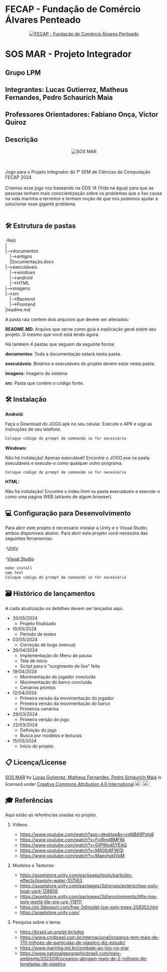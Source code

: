 # FECAP - Fundação de Comércio Álvares Penteado

<p align="center">
<a href= "https://www.fecap.br/"><img src="https://encrypted-tbn0.gstatic.com/images?q=tbn:ANd9GcRhZPrRa89Kma0ZZogxm0pi-tCn_TLKeHGVxywp-LXAFGR3B1DPouAJYHgKZGV0XTEf4AE&usqp=CAU" alt="FECAP - Fundação de Comércio Álvares Penteado" border="0"></a>
</p>

# SOS MAR - Projeto Integrador

## Grupo LPM

## Integrantes: Lucas Gutierrez, Matheus Fernandes, Pedro Schaurich Maia 

## Professores Orientadores: Fabiano Onça, Victor Quiroz

## Descrição

<p align="center">
<img src="https://i.ibb.co/d0VbKtF/Sem-t-tulo.png" alt="SOS MAR" border="0">



</p>


<br><br>
Jogo para o Projeto Integrador do 1° SEM de Ciências de Computação FECAP 2024.
<br><br>
Criamos esse jogo nos baseando na ODS 14 (Vida na água) para que as pessoas tenham mais conscientização sobre os problemas que o lixo causa na vida marinha e terrestre e tenham noção de que nós podemos ajudar a solucionar esse gigante problema.
<br><br>

## 🛠 Estrutura de pastas

-Raiz<br>
|<br>
|-->documentos<br>
  &emsp;|-->antigos<br>
  &emsp;|Documentação.docx<br>
|-->executáveis<br>
  &emsp;|-->windows<br>
  &emsp;|-->android<br>
  &emsp;|-->HTML<br>
|-->imagens<br>
|-->src<br>
  &emsp;|-->Backend<br>
  &emsp;|-->Frontend<br>
|readme.md<br>

A pasta raiz contem dois arquivos que devem ser alterados:

<b>README.MD</b>: Arquivo que serve como guia e explicação geral sobre seu projeto. O mesmo que você está lendo agora.

Há também 4 pastas que seguem da seguinte forma:

<b>documentos</b>: Toda a documentação estará nesta pasta.

<b>executáveis</b>: Binários e executáveis do projeto devem estar nesta pasta.

<b>imagens</b>: Imagens do sistema

<b>src</b>: Pasta que contém o código fonte.

## 🛠 Instalação

<b>Android:</b>

Faça o Download do JOGO.apk no seu celular.
Execute o APK e siga as instruções de seu telefone.

```sh
Coloque código do prompt de comnando se for necessário
```

<b>Windows:</b>

Não há instalação! Apenas executável!
Encontre o JOGO.exe na pasta executáveis e execute-o como qualquer outro programa.

```sh
Coloque código do prompt de comnando se for necessário
```

<b>HTML:</b>

Não há instalação!
Encontre o index.html na pasta executáveis e execute-o como uma página WEB (através de algum browser).

## 💻 Configuração para Desenvolvimento

Para abrir este projeto é necessario instalar a Unity e o Visual Studio, ambos disponíveis abaixo.
Para abrir este projeto você necessita das seguintes ferramentas:

-<a href="https://unity.com/pt/download">Unity</a>
<br><br>
-<a href="https://visualstudio.microsoft.com/pt-br/downloads/">Visual Studio</a>

```sh
make install
npm test
Coloque código do prompt de comnando se for necessário
```

## 🗃 Histórico de lançamentos

A cada atualização os detalhes devem ser lançados aqui.
* 20/05/2024
    * Projeto finalizado
* 10/05/2024
    * Período de testes
* 03/05/2024
    * Correção de bugs (menus)
* 26/04/2024
    * Implementação do Menu de pausa
    * Tela de início
    * Script para o "surgimento de lixo" feito
* 19/04/2024
    * Movimentação do jogador concluída
    * Movimentação do barco concluída
    * Cenários prontos
* 12/04/2024
    * Primeira versão da movimentação do jogador
    * Primeira versão da movimentação do barco
    * Primeiros cenários
* 29/03/2024
    * Primeira versão do jogo
* 22/03/2024
    * Definição do jogo
    * Busca por modelos e texturas
* 15/03/2024
    * Início do projeto

## 📋 Licença/License
<p xmlns:cc="http://creativecommons.org/ns#" xmlns:dct="http://purl.org/dc/terms/"><a property="dct:title" rel="cc:attributionURL" href="https://github.com/2024-1-MCC1/Projeto7">SOS MAR</a> by <a rel="cc:attributionURL dct:creator" property="cc:attributionName" href="https://github.com/2024-1-MCC1/Projeto7">Lucas Gutierrez, Matheus Fernandes, Pedro Schaurich Maia</a> is licensed under <a href="https://creativecommons.org/licenses/by/4.0/?ref=chooser-v1" target="_blank" rel="license noopener noreferrer" style="display:inline-block;">Creative Commons Attribution 4.0 International<img style="height:22px!important;margin-left:3px;vertical-align:text-bottom;" src="https://mirrors.creativecommons.org/presskit/icons/cc.svg?ref=chooser-v1" alt=""><img style="height:22px!important;margin-left:3px;vertical-align:text-bottom;" src="https://mirrors.creativecommons.org/presskit/icons/by.svg?ref=chooser-v1" alt=""></a></p>

## 🎓 Referências

Aqui estão as referências usadas no projeto.

1. Vídeos:
   * <https://www.youtube.com/watch?app=desktop&v=cqNBA9Pslg8>
   * <https://www.youtube.com/watch?v=FxiRmd8MF6k>
   * <https://www.youtube.com/watch?v=GtPWqdSYEAQ>
   * <https://www.youtube.com/watch?v=M806dtFWI3I>
   * <https://www.youtube.com/watch?v=MaevhxkIVqM>
     
2. Modelos e Texturas:
   * <https://assetstore.unity.com/packages/tools/particles-effects/lowpoly-water-107563>
   * <https://assetstore.unity.com/packages/3d/props/exterior/low-poly-boat-yard-128856>
   * <https://assetstore.unity.com/packages/3d/environments/little-low-poly-world-lite-srp-urp-119111>
   * <https://pt.3dexport.com/free-3dmodel-low-poly-trees-258353.htm>
   * <https://assetstore.unity.com/>
  
3. Pesquisa sobre o tema:
   * <https://brasil.un.org/pt-br/sdgs>
   * <https://www.cnnbrasil.com.br/internacional/oceanos-tem-mais-de-170-trilhoes-de-particulas-de-plastico-diz-estudo/>
   * <https://www.marinha.mil.br/combate-ao-lixo-no-mar>
   * <https://www.nationalgeographicbrasil.com/meio-ambiente/2023/06/oceanos-abrigam-mais-de-2-milhoes-de-toneladas-de-plastico>
